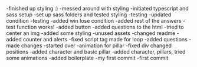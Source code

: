 -finished up styling :)
-messed around with styling
-initiated typescript and sass setup
-set up sass folders and tested styling
-testing
-updated condition
-testing
-added win lose condition
-added rest of the answers
-test function works!
-added button
-added questions to the html
-tried to center an img
-added some styling
-unused assets
-changed readme
-added counter and alerts
-fixed script tag made for loop
-added questions
-made changes
-started over
-animation for pillar
-fixed div changed positions
-added character and basic pillar
-added character, pillars, tried some animations
-added boilerplate
-my first commit
-first commit
